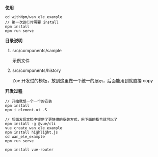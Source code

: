 **使用**
```
cd withNpm/wan_ele_example
// 第一次运行时需要 install
npm install
npm run serve
```

**目录说明**
1. src/components/sample

    示例文件

2. src/components/history

    Zoe 开发过的模板，放到这里做一个统一的展示，后面能用到就直接 copy


**开发过程**
```
// 开始我想一个一个的安装
npm install
npm i element-ui -S

// 后面发现文档中提供了更快捷的安装方式，用下面的指令就可以了
npm install -g @vue/cli
vue create wan_ele_example
npm install highlight.js
cd wan_ele_example
npm run serve

npm install vue-router
```
